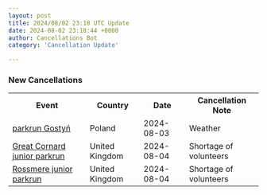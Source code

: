 ```yaml
---
layout: post
title: 2024/08/02 23:18 UTC Update
date: 2024-08-02 23:18:44 +0000
author: Cancellations Bot
category: 'Cancellation Update'

---
```


<h3>New Cancellations</h3>
<div class='hscrollable'>
<table style='width: 100%'>
    <tr>
        <th>Event</th>
        <th>Country</th>
        <th>Date</th>
        <th>Cancellation Note</th>
    </tr>
    <tr>
        <td><a href="https://www.parkrun.pl/gostyn">parkrun Gostyń</a></td>
        <td>Poland</td>
        <td>2024-08-03</td>
        <td>Weather</td>
    </tr>
    <tr>
        <td><a href="https://www.parkrun.org.uk/greatcornard-juniors">Great Cornard junior parkrun</a></td>
        <td>United Kingdom</td>
        <td>2024-08-04</td>
        <td>Shortage of volunteers</td>
    </tr>
    <tr>
        <td><a href="https://www.parkrun.org.uk/rossmere-juniors">Rossmere junior parkrun</a></td>
        <td>United Kingdom</td>
        <td>2024-08-04</td>
        <td>Shortage of volunteers</td>
    </tr>
</table>
</div>
